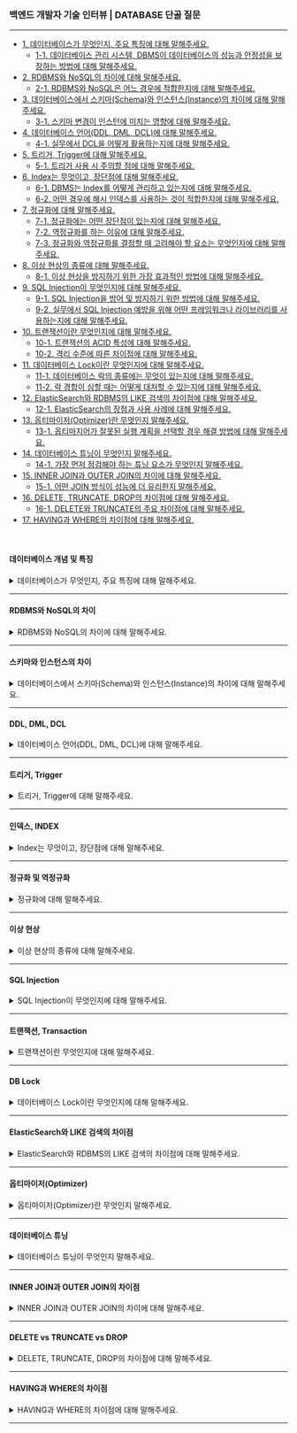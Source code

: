 ### 백엔드 개발자 기술 인터뷰 | DATABASE 단골 질문

---

- [1. 데이터베이스가 무엇인지, 주요 특징에 대해 말해주세요.](#데이터베이스-개념-및-특징)
    - [1-1. 데이터베이스 관리 시스템, DBMS이 데이터베이스의 성능과 안정성을 보장하는 방법에 대해 말해주세요.]()
- [2. RDBMS와 NoSQL의 차이에 대해 말해주세요.](#rdbms와-nosql의-차이)
    - [2-1. RDBMS와 NoSQL은 어느 경우에 적합한지에 대해 말해주세요.]()
- [3. 데이터베이스에서 스키마(Schema)와 인스턴스(Instance)의 차이에 대해 말해주세요.](#스키마와-인스턴스의-차이)
    - [3-1. 스키마 변경이 인스턴에 미치는 영향에 대해 말해주세요.]()
- [4. 데이터베이스 언어(DDL, DML, DCL)에 대해 말해주세요.](#ddl-dml-dcl)
    - [4-1. 실무에서 DCL을 어떻게 활용하는지에 대해 말해주세요.]()
- [5. 트리거, Trigger에 대해 말해주세요.](#트리거-trigger)
    - [5-1. 트리거 사용 시 주의할 점에 대해 말해주세요.]()
- [6. Index는 무엇이고, 장단점에 대해 말해주세요.](#인덱스-index)
    - [6-1. DBMS는 Index를 어떻게 관리하고 있는지에 대해 말해주세요.]()
    - [6-2. 어떤 경우에 해시 인덱스를 사용하는 것이 적합한지에 대해 말해주세요.]()
- [7. 정규화에 대해 말해주세요.](#정규화-및-역정규화)
    - [7-1. 정규화에는 어떤 장단점이 있는지에 대해 말해주세요.]()
    - [7-2. 역정규화를 하는 이유에 대해 말해주세요.]()
    - [7-3. 정규화와 역정규화를 결정할 때 고려해야 할 요소는 무엇인지에 대해 말해주세요.]()
- [8. 이상 현상의 종류에 대해 말해주세요.](#이상-현상)
    - [8-1. 이상 현상을 방지하기 위한 가장 효과적인 방법에 대해 말해주세요.]()
- [9. SQL Injection이 무엇인지에 대해 말해주세요.](#sql-injection)
    - [9-1. SQL Injection을 방어 및 방지하기 위한 방법에 대해 말해주세요.]()
    - [9-2. 실무에서 SQL Injection 예방을 위해 어떤 프레임워크나 라이브러리를 사용하는지에 대해 말해주세요.]()
- [10. 트랜잭션이란 무엇인지에 대해 말해주세요.](#트랜잭션-transaction)
    - [10-1. 트랜잭션의 ACID 특성에 대해 말해주세요.]()
    - [10-2. 격리 수준에 따른 차이점에 대해 말해주세요.]()
- [11. 데이터베이스 Lock이란 무엇인지에 대해 말해주세요.](#db-lock)
    - [11-1. 데이터베이스 락의 종류에는 무엇이 있는지에 대해 말해주세요.]()
    - [11-2. 락 경합이 심할 때는 어떻게 대처할 수 있는지에 대해 말해주세요.]()
- [12. ElasticSearch와 RDBMS의 LIKE 검색의 차이점에 대해 말해주세요.](#elasticsearch와-like-검색의-차이점)
    - [12-1. ElasticSearch의 장점과 사용 사례에 대해 말해주세요.]()
- [13. 옵티마이저(Optimizer)란 무엇인지 말해주세요.](#옵티마이저optimizer)
    - [13-1. 옵티마지어가 잘못된 실행 계획을 선택할 경우 해결 방법에 대해 말해주세요.]()
- [14. 데이터베이스 튜닝이 무엇인지 말해주세요.](#데이터베이스-튜닝)
    - [14-1. 가장 먼저 점검해야 하는 튜닝 요소가 무엇인지 말해주세요.]()
- [15. INNER JOIN과 OUTER JOIN의 차이에 대해 말해주세요.](#inner-join과-outer-join의-차이점)
    - [15-1. 어떤 JOIN 방식이 성능에 더 유리한지 말해주세요.]()
- [16. DELETE, TRUNCATE, DROP의 차이점에 대해 말해주세요.](#delete-vs-truncate-vs-drop)
    - [16-1. DELETE와 TRUNCATE의 주요 차이점에 대해 말해주세요.]()
- [17. HAVING과 WHERE의 차이점에 대해 말해주세요.](#having과-where의-차이점)

<br>

#### 데이터베이스 개념 및 특징

<details>
<summary>데이터베이스가 무엇인지, 주요 특징에 대해 말해주세요.</summary>

- 데이터베이스는 관련 데이터들을 체계적으로 저장, 관리, 검색할 수 있도록 구성한 데이터 집합이다.


- **데이터 독립성**: 데이터 구조 변경 시 애플리케이션에 미치는 영향을 최소화한다.
- **중앙 집중화**: 데이터의 통합 관리 및 보안 강화를 한다.
- **동시서 제어**: 여러 사용자가 동시에 접근해도 데이터 일관성을 유지한다.
- **무결성 보장**: 데이터의 정확성과 일관성을 유지하기 위한 제약 조건이 있다. (PK, FK 등)

<details>
<summary>⁉️ 데이터베이스 관리 시스템, DBMS이 데이터베이스의 성능과 안정성을 보장하는 방법에 대해 말해주세요.</summary>

- DBMS는 인덱싱, 캐싱, 트랜잭션 관리, 백업 및 복구, 동시성 제어 등을 통해 데이터베이스의 성능과 안정성을 보장한다.

</details>

</details>

---

#### RDBMS와 NoSQL의 차이

<details>
<summary>RDBMS와 NoSQL의 차이에 대해 말해주세요.</summary>

- RDBMS는 고정된 스키마와 테이블 기반의 데이터 모델로, SQL을 사용하며 ACID 트랜잭션 보장이 중요할 때 사용한다.
- NoSQL(Not Only SQL)은 스키마가 유연하며 문서, KEY-VALUE, 컬럼형, 그래프 등 다양한 모델을 제공하며, 수평적 확장성이 뛰어나 대용량 데이터 처리에 유리하다.

<details>
<summary>⁉️ RDBMS와 NoSQL은 어느 경우에 적합한지에 대해 말해주세요.</summary>

- 데이터 정합성과 복잡한 JOIN 연산이 필요한 경우는 RDBMS, 빠른 확장성과 유연한 스키마가 요구되면 NoSQL이 적합하다.

</details>

</details>

---

#### 스키마와 인스턴스의 차이

<details>
<summary>데이터베이스에서 스키마(Schema)와 인스턴스(Instance)의 차이에 대해 말해주세요.</summary>

- 스키마는 데이터베이스의 구조 즉, 테이블, 열, 데이터 타입, 관계 등을 정의한 청사진이다.
- 인스턴스는 스키마에 따라 실제 저장된 데이터 집합을 의미한다.

> 스키마가 데이터베이스의 설계도라면, 인스턴스는 설계도를 따라 실제로 저장된 테이블이다.

<details>
<summary>⁉️ 스키마 변경이 인스턴에 미치는 영향에 대해 말해주세요.</summary>

- 스키마 변경은 데이터 구조를 변경하므로, 기존 데이터의 마이그레이션이나 애플리케이션 수정이 필요할 수 있으며, 데이터 무결성 및 접근 방식에 영향을 줄 수 있다.

</details>

</details>

---

#### DDL, DML, DCL

<details>
<summary>데이터베이스 언어(DDL, DML, DCL)에 대해 말해주세요.</summary>

- DDL(Data Definition Language)은 데이터베이스 구조를 정의, 수정, 삭제한다. (CREATE, ALTER, DROP)
- DML(Data Manipulation Language)은 데이터를 조작한다. (SELECT, INSERT, UPDATE, DELETE)
- DCL(Data Control Lanaguage)은 데이터 권한 및 보안 관리를 한다. (COMMIT, ROLLBACK, GRANT, REVOKE)

<details>
<summary>⁉️ 실무에서 DCL을 어떻게 활용하는지에 대해 말해주세요.</summary>

- 권한 관리, 사용자 접근 통제, 감사 기록 등을 통해 보안을 강화한다.

</details>

</details>

---

#### 트리거, Trigger

<details>
<summary>트리거, Trigger에 대해 말해주세요.</summary>

- 트리거는 특정 테이블의 INSERT, DELETE, UPDATE 등 이벤트 발생 시 자동 실행되는 프로시저이다.
- 데이터 무결성 유지, 자동 로그 기록, 복잡한 비즈니스 로직을 실행할 때 사용된다.

<details>
<summary>⁉️ 트리거 사용 시 주의할 점에 대해 말해주세요.</summary>

- 트리거가 과도하게 복잡하거나 중첩되면, 성능 저하 및 디버깅이 어려워질 수 있어 필요한 경우에만 신중히 사용해야 한다.

</details>

</details>

---

#### 인덱스, INDEX

<details>
<summary>Index는 무엇이고, 장단점에 대해 말해주세요.</summary>

- 테이블 전체 스캔(FTS) 대신, 특정 컬럼의 정렬된 자료구조인 B+Tree 또는 해시 테이블을 이용해 빠른 검색을 지원한다.
- 검색, 정렬, 조인 성능을 향상시킬 수 있지만, 데이터 삽입, 수정, 삭제 시 인덱스 갱신 오버헤드가 발생할 수 있으며 추가 저장 공간이 필요하다.

<details>
<summary>⁉️ DBMS는 Index를 어떻게 관리하고 있는지에 대해 말해주세요.</summary>

- B+Tree는 리프 노드를 LinkedList로 연결하여 순차 접근에 유리하며 일반적으로 사용된다.
- 해시 테이블은 시간복잡도 O(1)을 가지지만, 범위 검색에는 부적합하다.

</details>

<br>

<details>
<summary>⁉️ 어떤 경우에 해시 인덱스를 사용하는 것이 적합한지에 대해 말해주세요.</summary>

- 등가 검색에 최적화되어 있어, 부등호(<, >) 조건이 없을 때 사용하는 것이 적합하다.

</details>

</details>

---

#### 정규화 및 역정규화

<details>
<summary>정규화에 대해 말해주세요.</summary>

- 데이터 중복을 최소화하고 이상 현상 예방, 그리고 데이터 무결성 유지를 위해 사용한다.


- 1NF는 각 컬럼이 원자값을 가져야 한다.
- 2NF는 기본 키와 부분 종속을 제거한다.
- 3NF는 이행적 종속을 제거한다.
- BCNF는 모든 결정자가 후보 키가 되어야 한다.

<details>
<summary>⁉️ 정규화에는 어떤 장단점이 있는지에 대해 말해주세요.</summary>

- 정규화는 데이터 중복 제거, 이상 현상 예방, 그리고 유지보수에 용이하다.
- 다만, 지나친 분해로 JOIN 연산이 증가하면서 성능 저하가 될 가능성이 있다.

</details>

<br>

<details>
<summary>⁉️ 역정규화를 하는 이유에 대해 말해주세요.</summary>

- 읽기 작업이 많은 경우를 위해 정규화된 구조의 JOIN 비용을 줄여 성능을 개선하기 위함이다.

</details>

<br>

<details>
<summary>⁉️ 정규화와 역정규화를 결정할 때 고려해야 할 요소는 무엇인지에 대해 말해주세요.</summary>

- 데이터 일관성, 읽기 및 쓰기 비율, 시스템 성능, 그리고 데이터 변경 빈도 등을 종합적으로 고려해야 한다.

</details>

</details>

---

#### 이상 현상

<details>
<summary>이상 현상의 종류에 대해 말해주세요.</summary>

- **삽입 이상**: 데이터 삽입 시 불완전한 정보로 인해 발생하는 문제이다.
- **갱신 이상**: 중복 데이터 수정 시 일부만 수정되어 데이터 모순이 발생하는 문제이다.
- **삭제 이상**: 데이터 삭제 시 의도치 않은 관련 정보까지 삭제되는 문제이다.

<details>
<summary>⁉️ 이상 현상을 방지하기 위한 가장 효과적인 방법에 대해 말해주세요.</summary>

- 정규화를 통해 데이터 중복을 제거하고, 제약 조건을 설정하여 이상 현상을 예방할 수 있다.

</details>

</details>

---

#### SQL Injection

<details>
<summary>SQL Injection이 무엇인지에 대해 말해주세요.</summary>

- 공격자가 악의로 SQL 코드를 삽입하여 데이터베이스를 조작하는 공격 기법이다.

<details>
<summary>⁉️ SQL Injection을 방어 및 방지하기 위한 방법에 대해 말해주세요.</summary>

- 유효하지 않은 입력은 차단한다.
- 쿼리와 데이터를 분리시킨다.
- 미리 정의된 쿼리 형식을 사용한다.
- 데이터베이스 사용자 권한을 최소화한다.

</details>

<br>

<details>
<summary>⁉️ 실무에서 SQL Injection 예방을 위해 어떤 프레임워크나 라이브러리를 사용하는지에 대해 말해주세요.</summary>

- 대부분의 현대 프레임워크는 Prepared Statement를 기본적으로 지원하며, 추가로 ORM을 활용하면 보안성이 강화된다.

</details>

</details>

---

#### 트랜잭션, Transaction

<details>
<summary>트랜잭션이란 무엇인지에 대해 말해주세요.</summary>

- 트랜잭션은 데이터베이스에서 논리적인 작업의 단위로, 하나의 작업을 구성하는 여러 개의 연산이 모두 성공해야 하고, 하나라도 실패하면 전체를 롤백해야 한다.
    - 데이터의 일관성 유지, 장애 발생 시 데이터 무결성 보장, 그리고 여러 사용자가 동시에 작업할 때 데이터 동기화 문제 해결을 위해 필요하다.

<details>
<summary>⁉️ 트랜잭션의 ACID 특성에 대해 말해주세요.</summary>

- 원자성(Atomicity): 트랜잭션 내 연산이 모두 성공하거나, 모두 실패해야 한다.
- 일관성(Consistency): 트랜잭션이 완료된 후에도 데이터베이스는 일관된 상태를 유지해야 한다.
- 격리성(Isolation): 동시에 실행되는 트랜잭션이 서로 영향을 주지 않도록 보장한다.
- 지속성(Durability): 트랜잭션이 커밋된 후에는 장애가 발생해도 변경 사항이 유지된다.

</details>

<br>

<details>
<summary>⁉️ 격리 수준에 따른 차이점에 대해 말해주세요.</summary>

- 격리 수준(Isolation Level)에 따라 동시성(성능)과 데이터 일관성이 달라진다.
    - Read Uncommitted: 커밋되지 않은 데이터 읽기를 허용하지만, Dirty Read가 발생할 수 있다.
    - Read Committed: 커밋된 데이터만 읽기를 허용하지만, Non-repeatable Read가 발생할 수 있다.
    - Repeatable Read: 같은 트랜잭션 내에서 같은 데이터를 읽으면 값이 유지되지만, Phantom Read가 발생할 수 있다.
    - Serializable: 가장 높은 수준의 격리 레벨로 트랜잭션을 직렬화하여 실행하지만, 성능 저하가 발생할 수 있다.

> 격리 수준이 높을수록 데이터 일관성은 강하지만, 동시성(성능)은 낮아진다.

</details>

</details>

---

#### DB Lock

<details>
<summary>데이터베이스 Lock이란 무엇인지에 대해 말해주세요.</summary>

- 트랜잭션 간 순차적 처리를 보장하여 데이터 일관성을 유지하는 기술이다.
- 여러 사용자가 동시에 같은 데이터를 수정할 경우, 충돌을 방지하기 위해 사용된다.

<details>
<summary>⁉️ 데이터베이스 락의 종류에는 무엇이 있는지에 대해 말해주세요.</summary>

- 공유 락(Shared Lock, S Lock): 데이터를 읽기만 가능하고, 여러 트랜잭션이 동시에 읽을 수 있다.
- 배타 락(Exclusive Lock, X Lock): 데이터에 대한 쓰기 연산을 수행할 때 설정하며, 다른 트랜잭션의 접근을 차단한다.

</details>

<br>

<details>
<summary>⁉️ 락 경합이 심할 때는 어떻게 대처할 수 있는지에 대해 말해주세요.</summary>

- 타임아웃 설정을 통해 일정 시간이 지나면 락을 해제하여 교착 상태를 방지한다.
- 락 분할을 통해 테이블 단위가 아닌, 행 또는 페이지 단위로 락을 적용하여 동시성을 높인다.
- 락 순서 일관성 유지를 통해 트랜잭션이 락을 획득하는 순서를 고정하여 교착 상태를 방지한다.

</details>

</details>

---

#### ElasticSearch와 LIKE 검색의 차이점

<details>
<summary>ElasticSearch와 RDBMS의 LIKE 검색의 차이점에 대해 말해주세요.</summary>

- ElasticSearch는 역색인(Inverted Index)을 사용하여 빠른 검색을 제공하며, 자연어 검색, 유사어 검색, 정렬 등의 기능을 제공한다.
- RDBMS의 LIKE 연산은 단순 텍스트 매칭으로, 인덱스를 사용할 수 없으면 성능 저하가 발생할 수 있다.

<details>
<summary>⁉️ ElasticSearch의 장점과 사용 사례에 대해 말해주세요.</summary>

- ElasticSearch은 빠른 검색 속도와 대량의 데이터 처리가 가능하며, 유연한 쿼리를 제공한다는 장점이 있다.
- 때문에 검색 엔진, 로그 분석 시스템, 빅데이터 검색 등에서 사용된다.

</details>

</details>

---

#### 옵티마이저(Optimizer)

<details>
<summary>옵티마이저(Optimizer)란 무엇인지 말해주세요.</summary>

- SQL 쿼리의 여러 실행 계획 중 최적의 경로를 결정하여, 쿼리 성능을 향상시키는 DBMS의 핵심 엔진이다.
- 통계 정보와 비용 기반 분석을 통해 최적의 실행 계획을 선택한다.
- 비용 기반 옵티마이저(CBO)와 규칙 기반 옵티마이저(RBO)가 있다.

<details>
<summary>⁉️ 옵티마지어가 잘못된 실행 계획을 선택할 경우 해결 방법에 대해 말해주세요.</summary>

- 통계 정보 업데이트를 통해 최신 데이터 분포를 반영하도록 한다.
- 힌트를 사용하여 실행 계획을 수동으로 조정할 수 있다.
- 인덱스가 비효율적이라면 추가 및 변경을 통해 인덱스 재설계를 할 수 있다.

</details>

</details>

---

#### 데이터베이스 튜닝

<details>
<summary>데이터베이스 튜닝이 무엇인지 말해주세요.</summary>

- 데이터베이스 성능을 최적화하는 과정을 3단계로 나눌 수 있다.
    - DB 설계 튜닝은 인덱스, 파티셔닝, 정규화를 통해 최적화한다.
    - DBMS 튜닝은 캐시, 메모리 할당을 통해 최적화한다.
    - SQL 튜닝은 실행 계획 분석, 조인 방식을 통해 최적화한다.

<details>
<summary>⁉️ 가장 먼저 점검해야 하는 튜닝 요소가 무엇인지 말해주세요.</summary>

- 실행 계획 확인, 인덱스 사용 여부 확인, 그리고 쿼리 성능을 분석하여 응답 시간이나 병목 구간을 확인해야 한다.

</details>

</details>

---

#### INNER JOIN과 OUTER JOIN의 차이점

<details>
<summary>INNER JOIN과 OUTER JOIN의 차이에 대해 말해주세요.</summary>

- INNER JOIN은 두 테이블에서 조인 조건에 일치하는 데이터만 반환한다.
- OUTER JOIN은 한쪽 테이블에 데이터가 없어도 NULL 값을 포함하여 반환한다.

<details>
<summary>⁉️ 어떤 JOIN 방식이 성능에 더 유리한지 말해주세요.</summary>

- INNER JOIN은 불필요한 NULL 값이 포함되지 않아 성능적으로 유리한 경우가 많다.
- 반면, OUTER JOIN은 필요한 경우에만 사용해야 성능 저하를 방지할 수 있다.

</details>

</details>

---

#### DELETE vs TRUNCATE vs DROP

<details>
<summary>DELETE, TRUNCATE, DROP의 차이점에 대해 말해주세요.</summary>

-

<details>
<summary>⁉️ DELETE와 TRUNCATE의 주요 차이점에 대해 말해주세요.</summary>

-

</details>

</details>

---

#### HAVING과 WHERE의 차이점

<details>
<summary>HAVING과 WHERE의 차이점에 대해 말해주세요.</summary>

-

</details>

---
